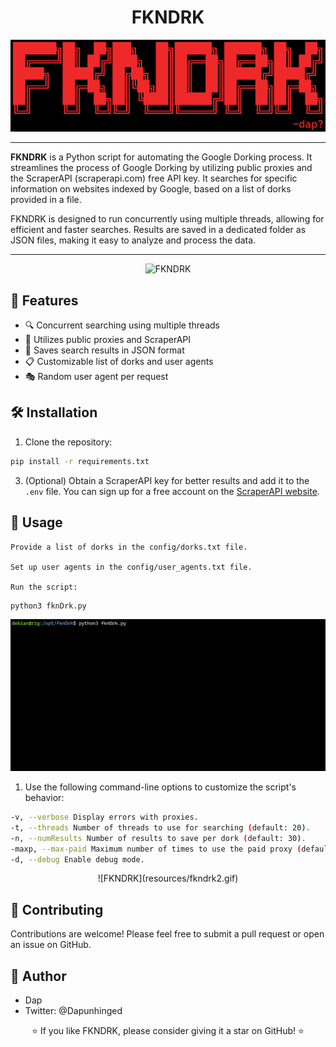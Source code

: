 <div align="center">

# FKNDRK

![FKNDRK](resources/fkndrk_banner.png)

</div>

---

**FKNDRK** is a Python script for automating the Google Dorking process. It streamlines the process of Google Dorking by utilizing public proxies and the ScraperAPI (scraperapi.com) free API key. It searches for specific information on websites indexed by Google, based on a list of dorks provided in a file. 

FKNDRK is designed to run concurrently using multiple threads, allowing for efficient and faster searches. Results are saved in a dedicated folder as JSON files, making it easy to analyze and process the data.

---

<div align="center">

![FKNDRK](resources/fkndrk3.gif)

</div>

## 🚀 Features

- 🔍 Concurrent searching using multiple threads
- 📡 Utilizes public proxies and ScraperAPI
- 📁 Saves search results in JSON format
- 📋 Customizable list of dorks and user agents
- 🎭 Random user agent per request

## 🛠️ Installation

1. Clone the repository:

```bash
pip install -r requirements.txt
```

3. (Optional) Obtain a ScraperAPI key for better results and add it to the `.env` file. You can sign up for a free account on the [ScraperAPI website](https://www.scraperapi.com/).

## 📖 Usage

    Provide a list of dorks in the config/dorks.txt file.

    Set up user agents in the config/user_agents.txt file.

    Run the script:

```bash
python3 fknDrk.py
```
<div align="center">

![FKNDRK](resources/fkndrk1.gif)
</div>


1. Use the following command-line options to customize the script's behavior:

```bash
-v, --verbose Display errors with proxies.
-t, --threads Number of threads to use for searching (default: 20).
-n, --numResults Number of results to save per dork (default: 30).
-maxp, --max-paid Maximum number of times to use the paid proxy (default: 0).
-d, --debug Enable debug mode.
```
<div align="center">
![FKNDRK](resources/fkndrk2.gif)
</div>

## 🤝 Contributing

Contributions are welcome! Please feel free to submit a pull request or open an issue on GitHub.

## 👤 Author

  - Dap  
  - Twitter: @Dapunhinged

<div align="center">

⭐️ If you like FKNDRK, please consider giving it a star on GitHub! ⭐️
</div>
